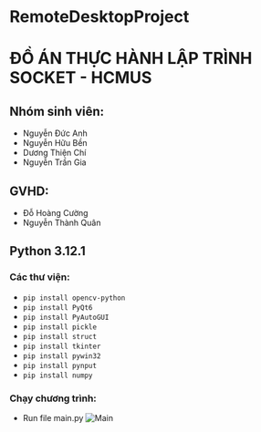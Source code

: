 # RemoteDesktopProject
# ĐỒ ÁN THỰC HÀNH LẬP TRÌNH SOCKET - HCMUS
## Nhóm sinh viên:
- Nguyễn Đức Anh
- Nguyễn Hữu Bền
- Dương Thiện Chí
- Nguyễn Trần Gia
## GVHD:
- Đỗ Hoàng Cường
- Nguyễn Thành Quân
## Python 3.12.1
### Các thư viện:
- `pip install opencv-python`
- `pip install PyQt6`
- `pip install PyAutoGUI`
- `pip install pickle`
- `pip install struct`
- `pip install tkinter`
- `pip install pywin32`
- `pip install pynput`
- `pip install numpy`
### Chạy chương trình:
- Run file main.py
  ![Main](https://private-user-images.githubusercontent.com/116133129/296109353-e9fe344b-4490-4183-9d0a-9002444dae35.png?jwt=eyJhbGciOiJIUzI1NiIsInR5cCI6IkpXVCJ9.eyJpc3MiOiJnaXRodWIuY29tIiwiYXVkIjoicmF3LmdpdGh1YnVzZXJjb250ZW50LmNvbSIsImtleSI6ImtleTUiLCJleHAiOjE3MDUwMjc0MjQsIm5iZiI6MTcwNTAyNzEyNCwicGF0aCI6Ii8xMTYxMzMxMjkvMjk2MTA5MzUzLWU5ZmUzNDRiLTQ0OTAtNDE4My05ZDBhLTkwMDI0NDRkYWUzNS5wbmc_WC1BbXotQWxnb3JpdGhtPUFXUzQtSE1BQy1TSEEyNTYmWC1BbXotQ3JlZGVudGlhbD1BS0lBVkNPRFlMU0E1M1BRSzRaQSUyRjIwMjQwMTEyJTJGdXMtZWFzdC0xJTJGczMlMkZhd3M0X3JlcXVlc3QmWC1BbXotRGF0ZT0yMDI0MDExMlQwMjM4NDRaJlgtQW16LUV4cGlyZXM9MzAwJlgtQW16LVNpZ25hdHVyZT0yNjNmZTc4YWEwMWU2MWRjNTgyMjJiMmE1OGFhNmRkNWE0Yjg4OTEwZGFkMmQ0YTQ0NzA5YTQ4MDYzODQyZjVmJlgtQW16LVNpZ25lZEhlYWRlcnM9aG9zdCZhY3Rvcl9pZD0wJmtleV9pZD0wJnJlcG9faWQ9MCJ9.iYgB8fz6Mgn3F3g9iREDcAg_3O4X5xKk5brN7i5Y-cw)
